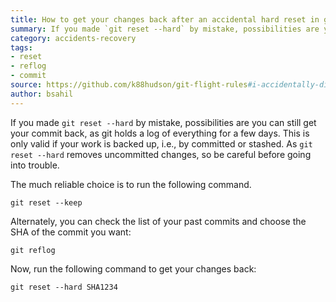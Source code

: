 ```yaml
---
title: How to get your changes back after an accidental hard reset in git?
summary: If you made `git reset --hard` by mistake, possibilities are you can still get your commit back, as git holds a log of everything for a few days.
category: accidents-recovery
tags:
- reset
- reflog
- commit
source: https://github.com/k88hudson/git-flight-rules#i-accidentally-did-a-hard-reset-and-i-want-my-changes-back
author: bsahil
---
```


If you made `git reset --hard` by mistake, possibilities are you can still get your commit back, as git holds a log of everything for a few days. This is only valid if your work is backed up, i.e., by committed or stashed. As `git reset --hard` removes uncommitted changes, so be careful before going into trouble.

The much reliable choice is to run the following command.

```shell
git reset --keep
```

Alternately, you can check the list of your past commits and choose the SHA of the commit you want:

```shell
git reflog
```

Now, run the following command to get your changes back:

```shell
git reset --hard SHA1234
```
